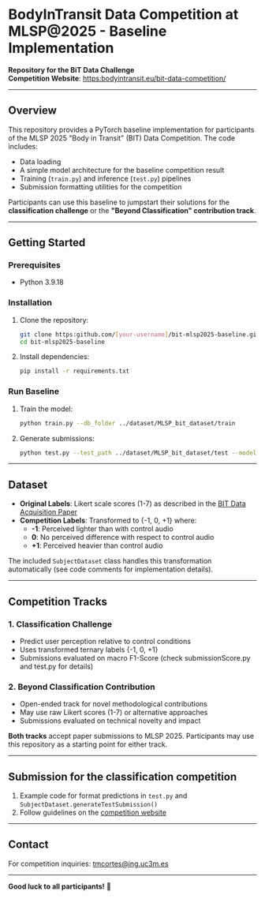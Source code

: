  # BodyInTransit Data Competition at MLSP@2025 - Baseline Implementation
 
 **Repository for the BiT Data Challenge**  
 **Competition Website**: [https:bodyintransit.eu/bit-data-competition/](https:bodyintransit.eu/bit-data-competition/)
 
 ---
 
 ## Overview
 This repository provides a PyTorch baseline implementation for participants of the MLSP 2025 "Body in Transit" (BIT) Data Competition. The code includes:
 - Data loading
 - A simple model architecture for the baseline competition result
 - Training (`train.py`) and inference (`test.py`) pipelines
 - Submission formatting utilities for the competition
 
 Participants can use this baseline to jumpstart their solutions for the **classification challenge** or the **"Beyond Classification" contribution track**.
 
 ---
 
 ## Getting Started
 
 ### Prerequisites
 - Python 3.9.18
 
 ### Installation
 1. Clone the repository:
    ```bash
    git clone https:github.com/[your-username]/bit-mlsp2025-baseline.git
    cd bit-mlsp2025-baseline
    ```
 2. Install dependencies:
    ```bash
    pip install -r requirements.txt
    ```
 
 ### Run Baseline
 1. Train the model:
    ```bash
    python train.py --db_folder ../dataset/MLSP_bit_dataset/train
    ```
 2. Generate submissions:
    ```bash
    python test.py --test_path ../dataset/MLSP_bit_dataset/test --model ./checkpoint_epoch_10.pth
    ```
 
 ---
 
 ## Dataset
 - **Original Labels**: Likert scale scores (1-7) as described in the [BIT Data Acquisition Paper](https:dl.acm.org/doi/10.1145/3613904.3642651)
 - **Competition Labels**: Transformed to {-1, 0, +1} where:
   - **-1**: Perceived lighter than with control audio
   - **0**: No perceived difference with respect to control audio
   - **+1**: Perceived heavier than control audio
 
 The included `SubjectDataset` class handles this transformation automatically (see code comments for implementation details).
 
 ---
 
 ## Competition Tracks
 ### 1. Classification Challenge
 - Predict user perception relative to control conditions
 - Uses transformed ternary labels {-1, 0, +1}
 - Submissions evaluated on macro F1-Score (check submissionScore.py and test.py for details)
 
 ### 2. Beyond Classification Contribution
 - Open-ended track for novel methodological contributions
 - May use raw Likert scores (1-7) or alternative approaches
 - Submissions evaluated on technical novelty and impact
 
 **Both tracks** accept paper submissions to MLSP 2025. Participants may use this repository as a starting point for either track.
 
 ---
 
 ## Submission for the classification competition
 1. Example code for format predictions in `test.py` and `SubjectDataset.generateTestSubmission()`
 2. Follow guidelines on the [competition website](https:bodyintransit.eu/bit-data-competition/)
 
 
 ---
 
 ## Contact
 For competition inquiries: [tmcortes@ing.uc3m.es](mailto:tmcortes@ing.uc3m.es)
 
 ---
 
 **Good luck to all participants!** 🚀
